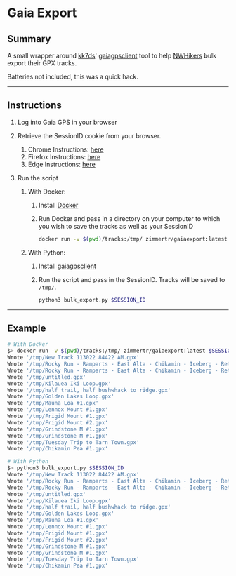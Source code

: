# Gaia Export

## Summary

A small wrapper around [kk7ds](https://github.com/kk7ds/)' [gaiagpsclient](https://github.com/kk7ds/gaiagpsclient) tool to help [NWHikers](https://www.nwhikers.net/forums/viewtopic.php?p=1272948) bulk export their GPX tracks. 

Batteries not included, this was a quick hack.

<hr>

## Instructions

1. Log into Gaia GPS in your browser
2. Retrieve the SessionID cookie from your browser.
   1. Chrome Instructions: [here](https://developer.chrome.com/docs/devtools/application/cookies)
   2. Firefox Instructions: [here](https://firefox-source-docs.mozilla.org/devtools-user/storage_inspector/index.html)
   3. Edge Instructions: [here](https://support.microsoft.com/en-us/microsoft-edge/view-cookies-in-microsoft-edge-a7d95376-f2cd-8e4a-25dc-1de753474879)

3. Run the script

   1. With Docker:

      1. Install [Docker](https://docs.docker.com/engine/install/)

      2. Run Docker and pass in a directory on your computer to which you wish to save the tracks as well as your SessionID
         ```bash
         docker run -v $(pwd)/tracks:/tmp/ zimmertr/gaiaexport:latest $SESSION_ID
         ```

   2. With Python:

      1. Install [gaiagpsclient](https://github.com/kk7ds/gaiagpsclient?tab=readme-ov-file#installation)

      2. Run the script and pass in the SessionID. Tracks will be saved to `/tmp/`.
         ```bash 
         python3 bulk_export.py $SESSION_ID
         ```


<hr>

## Example

```bash
# With Docker
$> docker run -v $(pwd)/tracks:/tmp/ zimmertr/gaiaexport:latest $SESSION_ID
Wrote '/tmp/New Track 113022 84422 AM.gpx'
Wrote '/tmp/Rocky Run - Ramparts - East Alta - Chikamin - Iceberg - Return.gpx'
Wrote '/tmp/Rocky Run - Ramparts - East Alta - Chikamin - Iceberg - Return - copy.gpx'
Wrote '/tmp/untitled.gpx'
Wrote '/tmp/Kilauea Iki Loop.gpx'
Wrote '/tmp/half trail, half bushwhack to ridge.gpx'
Wrote '/tmp/Golden Lakes Loop.gpx'
Wrote '/tmp/Mauna Loa #1.gpx'
Wrote '/tmp/Lennox Mount #1.gpx'
Wrote '/tmp/Frigid Mount #1.gpx'
Wrote '/tmp/Frigid Mount #2.gpx'
Wrote '/tmp/Grindstone M #1.gpx'
Wrote '/tmp/Grindstone M #1.gpx'
Wrote '/tmp/Tuesday Trip to Tarn Town.gpx'
Wrote '/tmp/Chikamin Pea #1.gpx'

# With Python
$> python3 bulk_export.py $SESSION_ID
Wrote '/tmp/New Track 113022 84422 AM.gpx'
Wrote '/tmp/Rocky Run - Ramparts - East Alta - Chikamin - Iceberg - Return.gpx'
Wrote '/tmp/Rocky Run - Ramparts - East Alta - Chikamin - Iceberg - Return - copy.gpx'
Wrote '/tmp/untitled.gpx'
Wrote '/tmp/Kilauea Iki Loop.gpx'
Wrote '/tmp/half trail, half bushwhack to ridge.gpx'
Wrote '/tmp/Golden Lakes Loop.gpx'
Wrote '/tmp/Mauna Loa #1.gpx'
Wrote '/tmp/Lennox Mount #1.gpx'
Wrote '/tmp/Frigid Mount #1.gpx'
Wrote '/tmp/Frigid Mount #2.gpx'
Wrote '/tmp/Grindstone M #1.gpx'
Wrote '/tmp/Grindstone M #1.gpx'
Wrote '/tmp/Tuesday Trip to Tarn Town.gpx'
Wrote '/tmp/Chikamin Pea #1.gpx'
```

